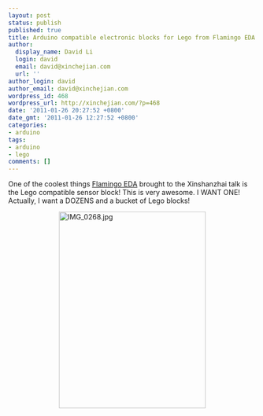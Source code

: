 ```yaml
---
layout: post
status: publish
published: true
title: Arduino compatible electronic blocks for Lego from Flamingo EDA
author:
  display_name: David Li
  login: david
  email: david@xinchejian.com
  url: ''
author_login: david
author_email: david@xinchejian.com
wordpress_id: 468
wordpress_url: http://xinchejian.com/?p=468
date: '2011-01-26 20:27:52 +0800'
date_gmt: '2011-01-26 12:27:52 +0800'
categories:
- arduino
tags:
- arduino
- lego
comments: []
---
```

<p>One of the coolest things <a href="http://www.flamingoeda.com">Flamingo EDA</a> brought to the Xinshanzhai talk is the Lego compatible sensor block! This is very awesome. I WANT ONE! Actually, I want a DOZENS and a bucket of Lego blocks!</p>
<p><img style="display:block; margin-left:auto; margin-right:auto;" src="http://xinchejian.com/wp-content/uploads/2011/01/IMG_0268.jpg" alt="IMG_0268.jpg" title="IMG_0268.jpg" border="0" width="298" height="400" /></p>
